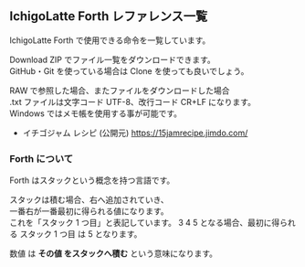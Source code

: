 ## IchigoLatte Forth レファレンス一覧

IchigoLatte Forth で使用できる命令を一覧しています。

Download ZIP でファイル一覧をダウンロードできます。\
GitHub・Git を使っている場合は Clone を使っても良いでしょう。

RAW で参照した場合、またファイルをダウンロードした場合\
.txt ファイルは文字コード UTF-8、改行コード CR+LF になります。\
Windows ではメモ帳を使用する事が可能です。

* イチゴジャム レシピ (公開元) https://15jamrecipe.jimdo.com/

### Forth について

Forth はスタックという概念を持つ言語です。

スタックは積む場合、右へ追加されていき、\
一番右が一番最初に得られる値になります。\
これを「スタック 1 つ目」と表記しています。
3 4 5 となる場合、最初に得られる スタック 1 つ目 は 5 となります。

数値 は **その値 をスタックへ積む** という意味になります。
